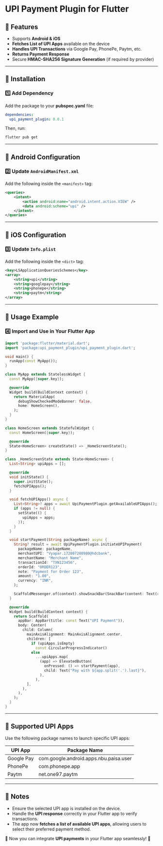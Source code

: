 # UPI Payment Plugin for Flutter

## 📌 Features
- Supports **Android & iOS**
- **Fetches List of UPI Apps** available on the device
- **Handles UPI Transactions** via Google Pay, PhonePe, Paytm, etc.
- **Returns Payment Response**
- Secure **HMAC-SHA256 Signature Generation** (if required by provider)

---

## 📌 Installation
### **1️⃣ Add Dependency**
Add the package to your **pubspec.yaml** file:

```yaml
dependencies:
  upi_payment_plugin: 0.0.1
```
Then, run:
```sh
flutter pub get
```

---

## 📌 Android Configuration
### **2️⃣ Update `AndroidManifest.xml`**
Add the following inside the `<manifest>` tag:

```xml
<queries>
    <intent>
        <action android:name="android.intent.action.VIEW" />
        <data android:scheme="upi" />
    </intent>
</queries>
```

---

## 📌 iOS Configuration
### **3️⃣ Update `Info.plist`**
Add the following inside the `<dict>` tag:

```xml
<key>LSApplicationQueriesSchemes</key>
<array>
    <string>upi</string>
    <string>googlepay</string>
    <string>phonepe</string>
    <string>paytm</string>
</array>
```

---

## 📌 Usage Example
### **4️⃣ Import and Use in Your Flutter App**

```dart
import 'package:flutter/material.dart';
import 'package:upi_payment_plugin/upi_payment_plugin.dart';

void main() {
  runApp(const MyApp());
}

class MyApp extends StatelessWidget {
  const MyApp({super.key});

  @override
  Widget build(BuildContext context) {
    return MaterialApp(
      debugShowCheckedModeBanner: false,
      home: HomeScreen(),
    );
  }
}

class HomeScreen extends StatefulWidget {
  const HomeScreen({super.key});

  @override
  State<HomeScreen> createState() => _HomeScreenState();
}

class _HomeScreenState extends State<HomeScreen> {
  List<String> upiApps = [];

  @override
  void initState() {
    super.initState();
    fetchUPIApps();
  }

  void fetchUPIApps() async {
    List<String>? apps = await UpiPaymentPlugin.getAvailableUPIApps();
    if (apps != null) {
      setState(() {
        upiApps = apps;
      });
    }
  }

  void startPayment(String packageName) async {
    String? result = await UpiPaymentPlugin.initiateUPIPayment(
      packageName: packageName,
      merchantUPI: "Vyapar.172807280980@hdcbank",
      merchantName: "Merchant Name",
      transactionId: "TXN123456",
      orderId: "ORDER123",
      note: "Payment for Order 123",
      amount: "1.00",
      currency: "INR",
    );

    ScaffoldMessenger.of(context).showSnackBar(SnackBar(content: Text(result ?? "Payment Failed")));
  }

  @override
  Widget build(BuildContext context) {
    return Scaffold(
      appBar: AppBar(title: const Text("UPI Payment")),
      body: Center(
        child: Column(
          mainAxisAlignment: MainAxisAlignment.center,
          children: [
            if (upiApps.isEmpty)
              const CircularProgressIndicator()
            else
              ...upiApps.map(
                (app) => ElevatedButton(
                  onPressed: () => startPayment(app),
                  child: Text("Pay with ${app.split('.').last}"),
                ),
              ),
          ],
        ),
      ),
    );
  }
}
```

---

## 📌 Supported UPI Apps
Use the following package names to launch specific UPI apps:

| UPI App     | Package Name |
|------------|--------------------------|
| Google Pay | com.google.android.apps.nbu.paisa.user |
| PhonePe    | com.phonepe.app |
| Paytm      | net.one97.paytm |

---

## 📌 Notes
- Ensure the selected UPI app is installed on the device.
- Handle the **UPI response** correctly in your Flutter app to verify transactions.
- The app now **fetches a list of available UPI apps**, allowing users to select their preferred payment method.

🚀 Now you can integrate **UPI payments** in your Flutter app seamlessly! 🎯

